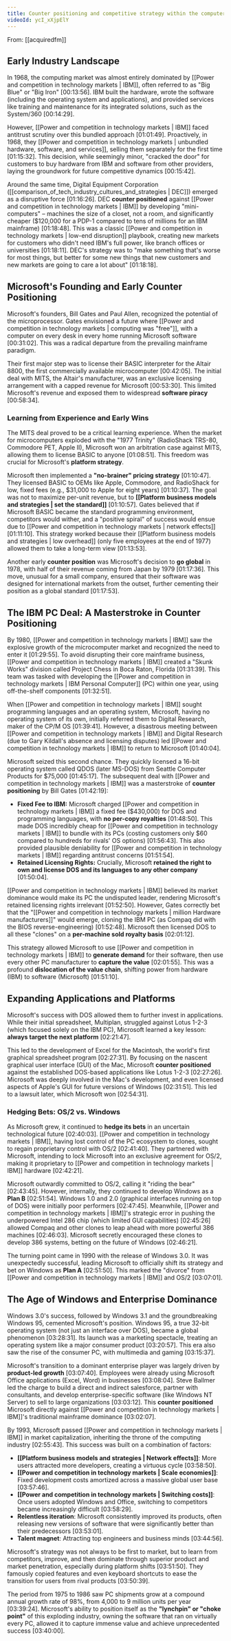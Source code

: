 ```yaml
---
title: Counter positioning and competitive strategy within the computer industry
videoId: ycI_xXjpElY
---
```


From: [[acquiredfm]] <br/> 

## Early Industry Landscape

In 1968, the computing market was almost entirely dominated by [[Power and competition in technology markets | IBM]], often referred to as "Big Blue" or "Big Iron" [00:13:56]. IBM built the hardware, wrote the software (including the operating system and applications), and provided services like training and maintenance for its integrated solutions, such as the System/360 [00:14:29].

However, [[Power and competition in technology markets | IBM]] faced antitrust scrutiny over this bundled approach [01:01:49]. Proactively, in 1968, they [[Power and competition in technology markets | unbundled hardware, software, and services]], selling them separately for the first time [01:15:32]. This decision, while seemingly minor, "cracked the door" for customers to buy hardware from IBM and software from other providers, laying the groundwork for future competitive dynamics [00:15:42].

Around the same time, Digital Equipment Corporation ([[comparison_of_tech_industry_cultures_and_strategies | DEC]]) emerged as a disruptive force [01:16:26]. DEC **counter positioned** against [[Power and competition in technology markets | IBM]] by developing "mini-computers" – machines the size of a closet, not a room, and significantly cheaper ($120,000 for a PDP-1 compared to tens of millions for an IBM mainframe) [01:18:48]. This was a classic [[Power and competition in technology markets | low-end disruption]] playbook, creating new markets for customers who didn't need IBM's full power, like branch offices or universities [01:18:11]. DEC's strategy was to "make something that's worse for most things, but better for some new things that new customers and new markets are going to care a lot about" [01:18:18].

## Microsoft's Founding and Early Counter Positioning

Microsoft's founders, Bill Gates and Paul Allen, recognized the potential of the microprocessor. Gates envisioned a future where [[Power and competition in technology markets | computing was "free"]], with a computer on every desk in every home running Microsoft software [00:31:02]. This was a radical departure from the prevailing mainframe paradigm.

Their first major step was to license their BASIC interpreter for the Altair 8800, the first commercially available microcomputer [00:42:05]. The initial deal with MITS, the Altair's manufacturer, was an exclusive licensing arrangement with a capped revenue for Microsoft [00:53:30]. This limited Microsoft's revenue and exposed them to widespread **software piracy** [00:58:34].

### Learning from Experience and Early Wins

The MITS deal proved to be a critical learning experience. When the market for microcomputers exploded with the "1977 Trinity" (RadioShack TRS-80, Commodore PET, Apple II), Microsoft won an arbitration case against MITS, allowing them to license BASIC to anyone [01:08:51]. This freedom was crucial for Microsoft's **platform strategy**.

Microsoft then implemented a **"no-brainer" pricing strategy** [01:10:47]. They licensed BASIC to OEMs like Apple, Commodore, and RadioShack for low, fixed fees (e.g., $31,000 to Apple for eight years) [01:10:37]. The goal was not to maximize per-unit revenue, but to **[[Platform business models and strategies | set the standard]]** [01:10:57]. Gates believed that if Microsoft BASIC became the standard programming environment, competitors would wither, and a "positive spiral" of success would ensue due to [[Power and competition in technology markets | network effects]] [01:11:10]. This strategy worked because their [[Platform business models and strategies | low overhead]] (only five employees at the end of 1977) allowed them to take a long-term view [01:13:53].

Another early **counter position** was Microsoft's decision to **go global** in 1978, with half of their revenue coming from Japan by 1979 [01:17:36]. This move, unusual for a small company, ensured that their software was designed for international markets from the outset, further cementing their position as a global standard [01:17:53].

## The IBM PC Deal: A Masterstroke in Counter Positioning

By 1980, [[Power and competition in technology markets | IBM]] saw the explosive growth of the microcomputer market and recognized the need to enter it [01:29:55]. To avoid disrupting their core mainframe business, [[Power and competition in technology markets | IBM]] created a "Skunk Works" division called Project Chess in Boca Raton, Florida [01:31:39]. This team was tasked with developing the [[Power and competition in technology markets | IBM Personal Computer]] (PC) within one year, using off-the-shelf components [01:32:51].

When [[Power and competition in technology markets | IBM]] sought programming languages and an operating system, Microsoft, having no operating system of its own, initially referred them to Digital Research, maker of the CP/M OS [01:39:41]. However, a disastrous meeting between [[Power and competition in technology markets | IBM]] and Digital Research (due to Gary Kildall's absence and licensing disputes) led [[Power and competition in technology markets | IBM]] to return to Microsoft [01:40:04].

Microsoft seized this second chance. They quickly licensed a 16-bit operating system called QDOS (later MS-DOS) from Seattle Computer Products for $75,000 [01:45:17]. The subsequent deal with [[Power and competition in technology markets | IBM]] was a masterstroke of **counter positioning** by Bill Gates [01:42:19]:

*   **Fixed Fee to IBM:** Microsoft charged [[Power and competition in technology markets | IBM]] a fixed fee ($430,000) for DOS and programming languages, with **no per-copy royalties** [01:48:50]. This made DOS incredibly cheap for [[Power and competition in technology markets | IBM]] to bundle with its PCs (costing customers only $60 compared to hundreds for rivals' OS options) [01:56:43]. This also provided plausible deniability for [[Power and competition in technology markets | IBM]] regarding antitrust concerns [01:51:54].
*   **Retained Licensing Rights:** Crucially, Microsoft **retained the right to own and license DOS and its languages to any other company** [01:50:04].

[[Power and competition in technology markets | IBM]] believed its market dominance would make its PC the undisputed leader, rendering Microsoft's retained licensing rights irrelevant [01:52:50]. However, Gates correctly bet that the "[[Power and competition in technology markets | million Hardware manufacturers]]" would emerge, cloning the IBM PC (as Compaq did with the BIOS reverse-engineering) [01:52:48]. Microsoft then licensed DOS to all these "clones" on a **per-machine sold royalty basis** [02:01:12].

This strategy allowed Microsoft to use [[Power and competition in technology markets | IBM]] to **generate demand** for their software, then use every other PC manufacturer to **capture the value** [02:01:55]. This was a profound **dislocation of the value chain**, shifting power from hardware (IBM) to software (Microsoft) [01:51:10].

## Expanding Applications and Platforms

Microsoft's success with DOS allowed them to further invest in applications. While their initial spreadsheet, Multiplan, struggled against Lotus 1-2-3 (which focused solely on the IBM PC), Microsoft learned a key lesson: **always target the next platform** [02:21:47].

This led to the development of Excel for the Macintosh, the world's first graphical spreadsheet program [02:27:31]. By focusing on the nascent graphical user interface (GUI) of the Mac, Microsoft **counter positioned** against the established DOS-based applications like Lotus 1-2-3 [02:27:26]. Microsoft was deeply involved in the Mac's development, and even licensed aspects of Apple's GUI for future versions of Windows [02:31:51]. This led to a lawsuit later, which Microsoft won [02:54:31].

### Hedging Bets: OS/2 vs. Windows

As Microsoft grew, it continued to **hedge its bets** in an uncertain technological future [02:40:03]. [[Power and competition in technology markets | IBM]], having lost control of the PC ecosystem to clones, sought to regain proprietary control with OS/2 [02:41:40]. They partnered with Microsoft, intending to lock Microsoft into an exclusive agreement for OS/2, making it proprietary to [[Power and competition in technology markets | IBM]] hardware [02:42:21].

Microsoft outwardly committed to OS/2, calling it "riding the bear" [02:43:45]. However, internally, they continued to develop Windows as a **Plan B** [02:51:54]. Windows 1.0 and 2.0 (graphical interfaces running on top of DOS) were initially poor performers [02:47:45]. Meanwhile, [[Power and competition in technology markets | IBM]]'s strategic error in pushing the underpowered Intel 286 chip (which limited GUI capabilities) [02:45:26] allowed Compaq and other clones to leap ahead with more powerful 386 machines [02:46:03]. Microsoft secretly encouraged these clones to develop 386 systems, betting on the future of Windows [02:46:21].

The turning point came in 1990 with the release of Windows 3.0. It was unexpectedly successful, leading Microsoft to officially shift its strategy and bet on Windows as **Plan A** [02:51:50]. This marked the "divorce" from [[Power and competition in technology markets | IBM]] and OS/2 [03:07:01].

## The Age of Windows and Enterprise Dominance

Windows 3.0's success, followed by Windows 3.1 and the groundbreaking Windows 95, cemented Microsoft's position. Windows 95, a true 32-bit operating system (not just an interface over DOS), became a global phenomenon [03:28:31]. Its launch was a marketing spectacle, treating an operating system like a major consumer product [03:20:57]. This era also saw the rise of the consumer PC, with multimedia and gaming [03:15:37].

Microsoft's transition to a dominant enterprise player was largely driven by **product-led growth** [03:07:40]. Employees were already using Microsoft Office applications (Excel, Word) in businesses [03:08:04]. Steve Ballmer led the charge to build a direct and indirect salesforce, partner with consultants, and develop enterprise-specific software (like Windows NT Server) to sell to large organizations [03:03:12]. This **counter positioned** Microsoft directly against [[Power and competition in technology markets | IBM]]'s traditional mainframe dominance [03:02:07].

By 1993, Microsoft passed [[Power and competition in technology markets | IBM]] in market capitalization, inheriting the throne of the computing industry [02:55:43]. This success was built on a combination of factors:
*   **[[Platform business models and strategies | Network effects]]**: More users attracted more developers, creating a virtuous cycle [03:58:50].
*   **[[Power and competition in technology markets | Scale economies]]**: Fixed development costs amortized across a massive global user base [03:57:46].
*   **[[Power and competition in technology markets | Switching costs]]**: Once users adopted Windows and Office, switching to competitors became increasingly difficult [03:58:29].
*   **Relentless iteration**: Microsoft consistently improved its products, often releasing new versions of software that were significantly better than their predecessors [03:53:01].
*   **Talent magnet**: Attracting top engineers and business minds [03:44:56].

Microsoft's strategy was not always to be first to market, but to learn from competitors, improve, and then dominate through superior product and market penetration, especially during platform shifts [03:51:50]. They famously copied features and even keyboard shortcuts to ease the transition for users from rival products [03:50:39].

The period from 1975 to 1986 saw PC shipments grow at a compound annual growth rate of 98%, from 4,000 to 9 million units per year [03:39:24]. Microsoft's ability to position itself as the **"lynchpin" or "choke point"** of this exploding industry, owning the software that ran on virtually every PC, allowed it to capture immense value and achieve unprecedented success [03:40:00].
